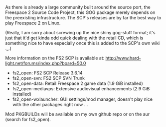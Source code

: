 As there is already a large community built around the source port,
the Freespace 2 Source Code Project, this GOG package merely depends
on the preexisting infrastructure. The SCP's releases are by far the
best way to play Freespace 2 on Linux.

(Really, I am sorry about screwing up the nice shiny gog-stuff format;
it's just that it'd get kinda odd quick dealing with the retail CD, which
is something nice to have especially once this is added to the SCP's own
wiki ._.)

More information on the FS2 SCP is available at:
http://www.hard-light.net/forums/index.php?board=50.0

 - fs2_open: FS2 SCP Release 3.6.14
 - fs2_open-svn: FS2 SCP SVN Trunk
 - fs2_open-data: Retail Freespace 2 game data (1.9 GiB installed)
 - fs2_open-mediavps: Extensive audiovisual enhancements (2.9 GiB installed)
 - fs2_open-wxlauncher: GUI settings/mod manager, doesn't play nice with the other packages right now ...

Mod PKGBUILDs will be available on my own github repo or on the aur (search for fs2_open).
